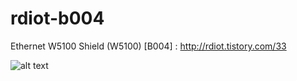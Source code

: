 # rdiot-b004
Ethernet W5100 Shield (W5100) [B004] : http://rdiot.tistory.com/33

![alt text](http://cfile27.uf.tistory.com/image/224CA23957C77E13238364)
